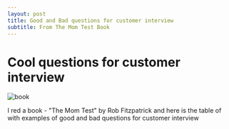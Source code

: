 ```yaml
---
layout: post
title: Good and Bad questions for customer interview
subtitle: From The Mom Test Book
---
```


# Cool questions for customer interview

![book](https://images-na.ssl-images-amazon.com/images/I/41-4HPFzkuL._SX322_BO1,204,203,200_.jpg)

I red a book - "The Mom Test" by  Rob Fitzpatrick and here is the table of with examples of good and bad questions for customer interview
